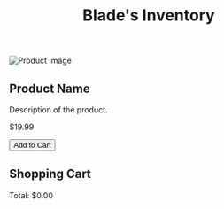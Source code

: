 <!DOCTYPE html>
<html lang="en">
<head>
    <meta charset="UTF-8">
    <meta name="viewport" content="width=device-width, initial-scale=1.0">
    <title>Blade's Inventory</title>
    <style>
        /* Your CSS styles go here */
    </style>
</head>
<body>
    <header>
        <h1>Blade's Inventory</h1>
    </header>
    <section id="products">
        <!-- Product listings go here -->
        <div class="product">
            <img src="product-image.jpg" alt="Product Image">
            <h2>Product Name</h2>
            <p>Description of the product.</p>
            <p>$19.99</p>
            <button onclick="addToCart(1)">Add to Cart</button>
        </div>
        <!-- More products... -->
    </section>
    <section id="cart">
        <h2>Shopping Cart</h2>
        <ul id="cart-items">
            <!-- Cart items go here -->
        </ul>
        <p>Total: $<span id="cart-total">0.00</span></p>
    </section>
  
